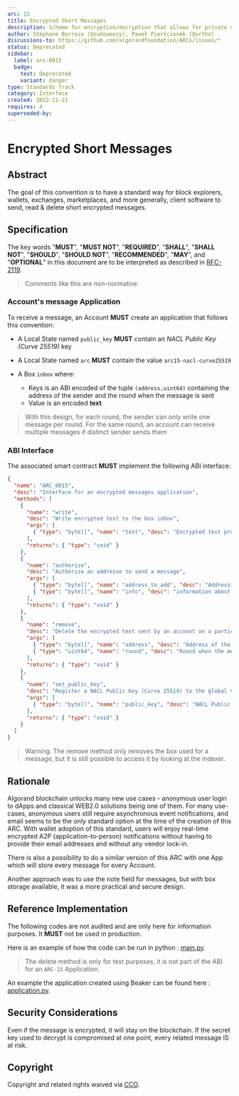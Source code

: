 ```yaml
---
arc: 15
title: Encrypted Short Messages
description: Scheme for encryption/decryption that allows for private messages.
author: Stéphane Barroso (@sudoweezy), Paweł Pierścionek (@urtho)
discussions-to: https://github.com/algorandfoundation/ARCs/issues/*
status: Deprecated
sidebar:
  label: arc-0015
  badge:
    text: Deprecated
    variant: danger
type: Standards Track
category: Interface
created: 2022-11-21
requires: 4
superseded-by:
---
```


# Encrypted Short Messages 

## Abstract

The goal of this convention is to have a standard way for block explorers, wallets, exchanges, marketplaces, and more generally, client software to send, read & delete short encrypted messages.

## Specification
The key words "**MUST**", "**MUST NOT**", "**REQUIRED**", "**SHALL**", "**SHALL NOT**", "**SHOULD**", "**SHOULD NOT**", "**RECOMMENDED**", "**MAY**", and "**OPTIONAL**" in this document are to be interpreted as described in <a href="https://www.ietf.org/rfc/rfc2119.txt">RFC-2119</a>.

> Comments like this are non-normative.

### Account's message Application

To receive a message, an Account **MUST** create an application that follows this convention:

- A Local State named `public_key` **MUST** contain an *NACL Public Key (Curve 25519)* key 
- A Local State named `arc` **MUST** contain the value `arc15-nacl-curve25519`


- A Box `inbox` where:
  - Keys is an ABI encoded of the tuple `(address,uint64)` containing the address of the sender and the round when the message is sent
  - Value is an encoded  **text** 

> With this design, for each round, the sender can only write one message per round.
> For the same round, an account can receive multiple messages if distinct sender sends them

### ABI Interface

The associated smart contract **MUST** implement the following ABI interface:
```json
{
  "name": "ARC_0015",
  "desc": "Interface for an encrypted messages application",
  "methods": [
    {
      "name": "write",
      "desc": "Write encrypted text to the box inbox",
      "args": [
        { "type": "byte[]", "name": "text", "desc": "Encrypted text provided by the sender." }
      ],
      "returns": { "type": "void" }
    },
    {
      "name": "authorize",
      "desc": "Authorize an addresse to send a message",
      "args": [
        { "type": "byte[]", "name": "address_to_add", "desc": "Address of a sender" },
        { "type": "byte[]", "name": "info", "desc": "information about the sender" }
      ],
      "returns": { "type": "void" }
    },
    {
      "name": "remove",
      "desc": "Delete the encrypted text sent by an account on a particular round. Send the MBR used for a box to the Application's owner.",
      "args": [
        { "type": "byte[]", "name": "address", "desc": "Address of the sender"},
        { "type": "uint64", "name": "round", "desc": "Round when the message was sent"}
      ],
      "returns": { "type": "void" }
    },
    {
      "name": "set_public_key",
      "desc": "Register a NACL Public Key (Curve 25519) to the global value public_key",
      "args": [
        { "type": "byte[]", "name": "public_key", "desc": "NACL Public Key (Curve 25519)" }
      ],
      "returns": { "type": "void" }
    }
  ]
}
```
> Warning: The remove method only removes the box used for a message, but it is still possible to access it by looking at the indexer. 

## Rationale
Algorand blockchain unlocks many new use cases - anonymous user login to dApps and classical WEB2.0 solutions being one of them. For many use-cases, anonymous users still require asynchronous event notifications, and email seems to be the only standard option at the time of the creation of this ARC. With wallet adoption of this standard, users will enjoy real-time encrypted A2P (application-to-person) notifications without having to provide their email addresses and without any vendor lock-in. 

There is also a possibility to do a similar version of this ARC with one App which will store every message for every Account. 

Another approach was to use the note field for messages, but with box storage available, it was a more practical and secure design.

## Reference Implementation

The following codes are not audited and are only here for information purposes.
It **MUST** not be used in production.

Here is an example of how the code can be run in python : 
[main.py](https://raw.githubusercontent.com/algorandfoundation/ARCs/main/assets/arc-0015/main.py).
> The delete method is only for test purposes, it is not part of the ABI for an `ARC-15` Application.

An example the application created using Beaker can be found here :
[application.py](https://raw.githubusercontent.com/algorandfoundation/ARCs/main/assets/arc-0015/application.py).


## Security Considerations
Even if the message is encrypted, it will stay on the blockchain. 
If the secret key used to decrypt is compromised at one point, every related message IS at risk.

## Copyright
Copyright and related rights waived via <a href="https://creativecommons.org/publicdomain/zero/1.0/">CCO</a>.
